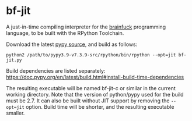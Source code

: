 # bf-jit

A just-in-time compiling interpreter for the [brainfuck](https://esolangs.org/wiki/Brainfuck) programming language, to be built with the RPython Toolchain.

Download the latest [pypy source](https://www.pypy.org/download.html#source), and build as follows:

`python2 /path/to/pypy3.9-v7.3.9-src/rpython/bin/rpython --opt=jit bf-jit.py`

Build dependencies are listed separately: https://doc.pypy.org/en/latest/build.html#install-build-time-dependencies

The resulting executable will be named bf-jit-c or similar in the current working directory. Note that the version of python/pypy used for the build must be 2.7.
It can also be built without JIT support by removing the `--opt=jit` option. Build time will be shorter, and the resulting executable smaller.
